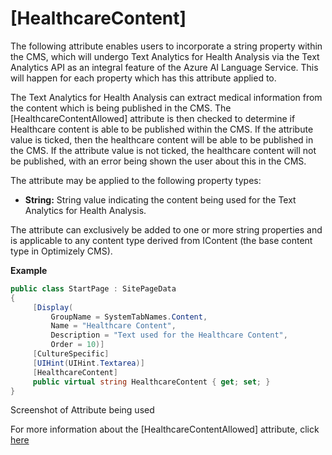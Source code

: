 # [HealthcareContent]

The following attribute enables users to incorporate a string property within the CMS, which will undergo Text Analytics for Health Analysis via the Text Analytics API as an integral feature of the Azure AI Language Service. This will happen for each property 
which has this attribute applied to. 

The Text Analytics for Health Analysis can extract medical information from the content which is being published in the CMS.
The [HealthcareContentAllowed] attribute is then checked to determine if Healthcare content is able to be published within the CMS.
If the attribute value is ticked, then the healthcare content will be able to be published in the CMS. If the attribute value is not ticked, the
healthcare content will not be published, with an error being shown the user about this in the CMS.

The attribute may be applied to the following property types:
- **String:** String value indicating the content being used for the Text Analytics for Health Analysis.

The attribute can exclusively be added to one or more string properties and is applicable to any content type derived from IContent (the base content type in Optimizely CMS).

**Example**
``` C#
public class StartPage : SitePageData
{
     [Display(
         GroupName = SystemTabNames.Content,
         Name = "Healthcare Content",
         Description = "Text used for the Healthcare Content",
         Order = 10)]
     [CultureSpecific]
     [UIHint(UIHint.Textarea)]
     [HealthcareContent]
     public virtual string HealthcareContent { get; set; }
}
```
Screenshot of Attribute being used

For more information about the [HealthcareContentAllowed] attribute, click [here](https://github.com/AnilOptimizely/Patel-Azure.AI.Language.Optimizely/blob/develop/docs/Feature/HealthcareContentAllowed.md)
